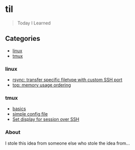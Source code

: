 # til

> Today I Learned

## Categories

* [linux](#linux)
* [tmux](#tmux)

### linux

* [rsync: transfer specific filetype with custom SSH port](linux/rsync-specific-file-non-standard-port.md)
* [top: memory usage ordering](linux/top-memory-usage-order.md)

### tmux

* [basics](tmux/basics.md)
* [simple config file](tmux/simple-config.md)
* [Set display for session over SSH](tmux/display-over-ssh.md)

### About

I stole this idea from someone else who stole the idea from...